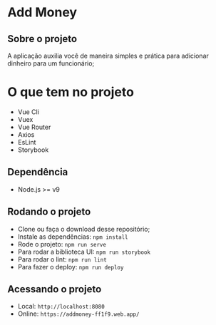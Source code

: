 # Add Money

## Sobre o projeto

A aplicação auxilia você de maneira simples e prática para adicionar dinheiro para um funcionário;

# O que tem no projeto
* Vue Cli
* Vuex
* Vue Router
* Axios
* EsLint
* Storybook

## Dependência
* Node.js >= v9


## Rodando o projeto

* Clone ou faça o download desse repositório;
* Instale as dependências: `npm install`
* Rode o projeto: `npm run serve`
* Para rodar a biblioteca UI: `npm run storybook`
* Para rodar o lint: `npm run lint`
* Para fazer o deploy: `npm run deploy`


## Acessando o projeto
* Local: `http://localhost:8080`
* Online: `https://addmoney-ff1f9.web.app/`
